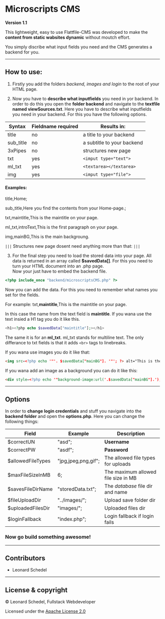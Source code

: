 # Microscripts CMS
**Version 1.1**

This lightweight, easy to use Flattfile-CMS was developed to make the **content from static wabsites dynamic** without moutch effort.

You simply discribe what input fields you need and the CMS generates a backend for you.

----------

## How to use:

1. Firstly you add the folders *backend, images and login* to the root of your HTML page.

2. Now you have to **describe what inputfields** you need in yor backend. In order to do this you open the **folder backend** and navigate to the **textfile named viewSources.txt**. Here you have to describe what inputfields you need in your backend. For this you have the following options.

Syntax | Fieldname required | Results in: 
--- | --- | ---
title | no | a title to your backend
sub_title | no | a subtitle to your backend
3xPipes | no | structures new page 
txt | yes | `<imput type="text">` 
ml_txt | yes | `<textarea></textarea>`
img | yes | `<imput type="file">` 
 

#### Examples:
title,Home;

sub_title,Here you find the contents from your Home-page.;

txt,maintitle,This is the maintitle on your page. 

ml_txt,introText,This is the first paragraph on your page.

img,mainBG,This is the main backgroung.

`|||` Structures new page dosent need anything more than that: `|||` 

3. For the final step you need to load the stored data into your page. All data is returned in an array called **$savedData[]**. For this you need to turn your HTML document into an .php page.  
Now your just have to embed the backend file. 
```php
<?php include_once "backend/microscriptsCMS.php" ?> 
```
Now you can add the data. For this you need to remember what names you set for the fields. 

For example: txt,**maintitle**,This is the maintitle on your page.

In this case the name from the text field is **maintitle**. 
If you wana use the text insied a H1 tag you do it like this.
```php 
<h1><?php echo $savedData["maintitle"];></h1>
```
The same it is for an **ml_txt**. ml_txt stands for multiline text. The only differance to txt fields is that it adds `<br>` tags to linebreaks.

If you wana use images you do it like that:
```html
<img src=<?php echo '"'. $savedData["mainBG"]. '"'; ?> alt="This is the main img">
```
If you wana add an image as a background you can do it like this:
```html
<div style=<?php echo '"background-image:url('.$savedData["mainBG"].');"'?></div>
``` 

----------
## Options
In order to **change login credentials** and stuff you navigate into the **backend folder** and open the **options.php**.
Here you can change the following things:

Field | Example | Description
--- | --- | ---
$correctUN | "asd"; | **Username**
$correctPW | "asdf"; | **Password**
$allowedFileTypes | "jpg,jpeg,png,gif"; | The allowed file types for uploads
$maxFileSizeInMB | 6; | The maximum allowed file size in MB 
$savesFileDirName | "storedData.txt"; | The *database* file dir and name
$fileUploadDir | "../images/"; | Upload save folder dir
$uploadedFilesDir | "images/"; | Uploaded files dir
$loginFallback | "index.php"; | Login fallback if login fails

### Now go build something awesome!
----------

## Contributors
- Leonard Schedel 

----------
## License & copyright

© Leonard Schedel, Fullstack Webdeveloper

Licensed under the [Apache License 2.0](LICENSE)
